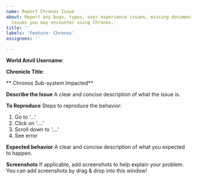 ```yaml
---
name: Report Chronos Issue
about: Report any bugs, typos, user experience issues, missing documenation and other
  issues you may encounter using Chronos.
title: ''
labels: 'Feature: Chronos'
assignees: ''

---
```


**World Anvil Username**:

**Chronicle Title**:

** Chronos Sub-system Impacted**

**Describe the Issue**
A clear and concise description of what the issue is.

**To Reproduce**
Steps to reproduce the behavior:
1. Go to '...'
2. Click on '....'
3. Scroll down to '....'
4. See error

**Expected behavior**
A clear and concise description of what you expected to happen.

**Screenshots**
If applicable, add screenshots to help explain your problem. You can add screenshots by drag & drop into this window!
